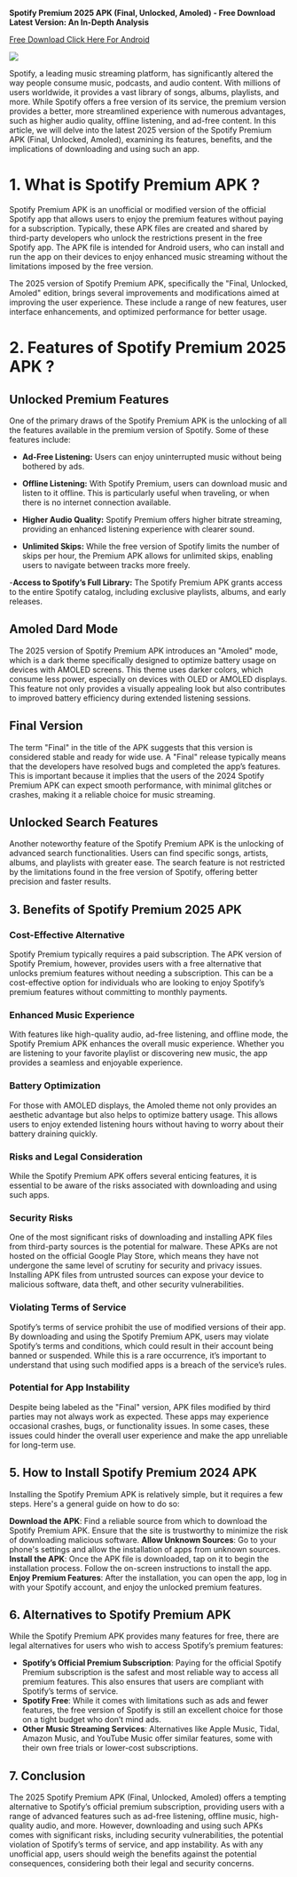 **Spotify Premium 2025 APK (Final, Unlocked, Amoled) - Free Download Latest Version: An In-Depth Analysis**

 [Free Download Click Here For Android](https://modhkt.com/apps/spotify-premium/)

![ ](https://github.com/modhkt/test/blob/0a2a7f3ff27c43d5f2c1d6934424404b76b24b84/401485476-7a0eb73b-287b-4512-90a6-ed17b8580266.png)

Spotify, a leading music streaming platform, has significantly altered the way people consume music, podcasts, and audio content. With millions of users worldwide, it provides a vast library of songs, albums, playlists, and more. While Spotify offers a free version of its service, the premium version provides a better, more streamlined experience with numerous advantages, such as higher audio quality, offline listening, and ad-free content. In this article, we will delve into the latest 2025 version of the Spotify Premium APK (Final, Unlocked, Amoled), examining its features, benefits, and the implications of downloading and using such an app.

 # 1. **What is Spotify Premium APK ?**

 Spotify Premium APK is an unofficial or modified version of the official Spotify app that allows users to enjoy the premium features without paying for a subscription. Typically, these APK files are created and shared by third-party developers who unlock the restrictions present in the free Spotify app. The APK file is intended for Android users, who can install and run the app on their devices to enjoy enhanced music streaming without the limitations imposed by the free version.

 The 2025 version of Spotify Premium APK, specifically the "Final, Unlocked, Amoled" edition, brings several improvements and modifications aimed at improving the user experience. These include a range of new features, user interface enhancements, and optimized performance for better usage.

# 2. **Features of Spotify Premium 2025 APK ?**

## **Unlocked Premium Features**
One of the primary draws of the Spotify Premium APK is the unlocking of all the features available in the premium version of Spotify. Some of these features include:

- **Ad-Free Listening:** Users can enjoy uninterrupted music without being bothered by ads.

- **Offline Listening:** With Spotify Premium, users can download music and listen to it offline. This is particularly useful when traveling, or when there is no internet connection available.

- **Higher Audio Quality:** Spotify Premium offers higher bitrate streaming, providing an enhanced listening experience with clearer sound.

- **Unlimited Skips:** While the free version of Spotify limits the number of skips per hour, the Premium APK allows for unlimited skips, enabling users to navigate between tracks more freely.

-**Access to Spotify’s Full Library:** The Spotify Premium APK grants access to the entire Spotify catalog, including exclusive playlists, albums, and early releases.
  
  ## **Amoled Dard Mode**
  The 2025 version of Spotify Premium APK introduces an "Amoled" mode, which is a dark theme specifically designed to optimize battery usage on devices with AMOLED screens. This theme uses darker colors, which consume less power, especially on devices with OLED or AMOLED displays. This feature not only provides a visually appealing look but also contributes to improved battery efficiency during extended listening sessions.

  ## **Final Version**
  The term "Final" in the title of the APK suggests that this version is considered stable and ready for wide use. A "Final" release typically means that the developers have resolved bugs and completed the app’s features. This is important because it implies that the users of the 2024 Spotify Premium APK can expect smooth performance, with minimal glitches or crashes, making it a reliable choice for music streaming.
  ## **Unlocked Search Features**
  Another noteworthy feature of the Spotify Premium APK is the unlocking of advanced search functionalities. Users can find specific songs, artists, albums, and playlists with greater ease. The search feature is not restricted by the limitations found in the free version of Spotify, offering better precision and faster results.
## 3. **Benefits of Spotify Premium 2025 APK**
### **Cost-Effective Alternative**
Spotify Premium typically requires a paid subscription. The APK version of Spotify Premium, however, provides users with a free alternative that unlocks premium features without needing a subscription. This can be a cost-effective option for individuals who are looking to enjoy Spotify’s premium features without committing to monthly payments.
### **Enhanced Music Experience**
With features like high-quality audio, ad-free listening, and offline mode, the Spotify Premium APK enhances the overall music experience. Whether you are listening to your favorite playlist or discovering new music, the app provides a seamless and enjoyable experience.
### **Battery Optimization**
For those with AMOLED displays, the Amoled theme not only provides an aesthetic advantage but also helps to optimize battery usage. This allows users to enjoy extended listening hours without having to worry about their battery draining quickly.
### **Risks and Legal Consideration**
While the Spotify Premium APK offers several enticing features, it is essential to be aware of the risks associated with downloading and using such apps.
### **Security Risks**
One of the most significant risks of downloading and installing APK files from third-party sources is the potential for malware. These APKs are not hosted on the official Google Play Store, which means they have not undergone the same level of scrutiny for security and privacy issues. Installing APK files from untrusted sources can expose your device to malicious software, data theft, and other security vulnerabilities.
### **Violating Terms of Service**
Spotify’s terms of service prohibit the use of modified versions of their app. By downloading and using the Spotify Premium APK, users may violate Spotify’s terms and conditions, which could result in their account being banned or suspended. While this is a rare occurrence, it’s important to understand that using such modified apps is a breach of the service’s rules.
### **Potential for App Instability**
Despite being labeled as the "Final" version, APK files modified by third parties may not always work as expected. These apps may experience occasional crashes, bugs, or functionality issues. In some cases, these issues could hinder the overall user experience and make the app unreliable for long-term use.
## 5. **How to Install Spotify Premium 2024 APK**
Installing the Spotify Premium APK is relatively simple, but it requires a few steps. Here's a general guide on how to do so:

**Download the APK**: Find a reliable source from which to download the Spotify Premium APK. Ensure that the site is trustworthy to minimize the risk of downloading malicious software.
**Allow Unknown Sources**: Go to your phone's settings and allow the installation of apps from unknown sources.
**Install the APK**: Once the APK file is downloaded, tap on it to begin the installation process. Follow the on-screen instructions to install the app.
 **Enjoy Premium Features**: After the installation, you can open the app, log in with your Spotify account, and enjoy the unlocked premium features.
## 6. **Alternatives to Spotify Premium APK**
While the Spotify Premium APK provides many features for free, there are legal alternatives for users who wish to access Spotify’s premium features:
- **Spotify’s Official Premium Subscription**: Paying for the official Spotify Premium subscription is the safest and most reliable way to access all premium features. This also ensures that users are compliant with Spotify’s terms of service.
- **Spotify Free**: While it comes with limitations such as ads and fewer features, the free version of Spotify is still an excellent choice for those on a tight budget who don’t mind ads.
- **Other Music Streaming Services**: Alternatives like Apple Music, Tidal, Amazon Music, and YouTube Music offer similar features, some with their own free trials or lower-cost subscriptions.
## 7. **Conclusion**
The 2025 Spotify Premium APK (Final, Unlocked, Amoled) offers a tempting alternative to Spotify’s official premium subscription, providing users with a range of advanced features such as ad-free listening, offline music, high-quality audio, and more. However, downloading and using such APKs comes with significant risks, including security vulnerabilities, the potential violation of Spotify’s terms of service, and app instability. As with any unofficial app, users should weigh the benefits against the potential consequences, considering both their legal and security concerns.
